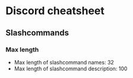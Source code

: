 # Discord cheatsheet

## Slashcommands

### Max length

* Max length of slashcommand names: 32
* Max length of slashcommand description: 100